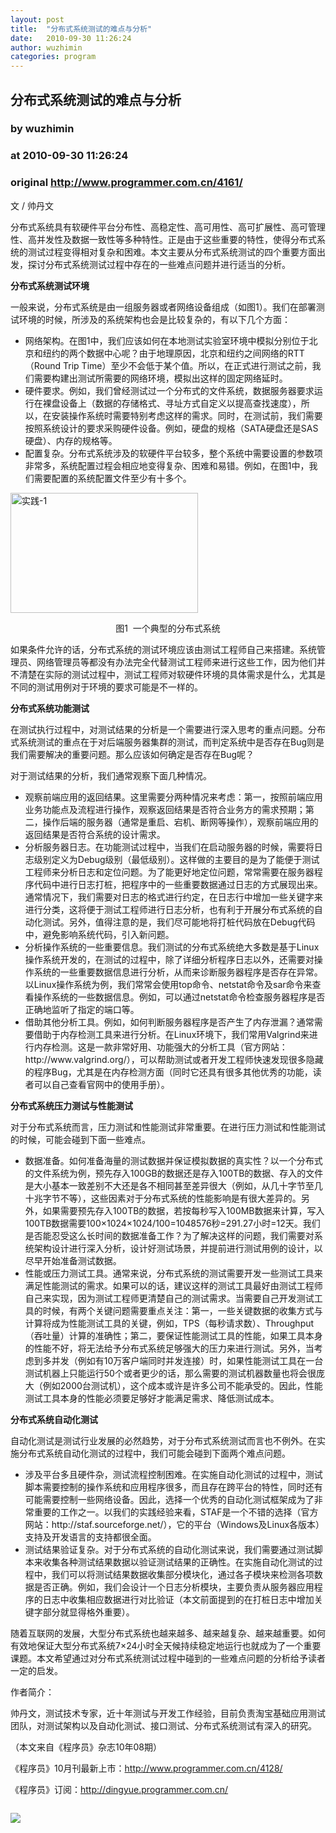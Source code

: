 ```yaml
---
layout: post
title:  "分布式系统测试的难点与分析"
date:   2010-09-30 11:26:24
author: wuzhimin
categories: program
---
```


## 分布式系统测试的难点与分析
### by wuzhimin
### at 2010-09-30 11:26:24
### original <http://www.programmer.com.cn/4161/>

<p>文 / 帅丹文</p>
<p>分布式系统具有软硬件平台分布性、高稳定性、高可用性、高可扩展性、高可管理性、高并发性及数据一致性等多种特性。正是由于这些重要的特性，使得分布式系统的测试过程变得相对复杂和困难。本文主要从分布式系统测试的四个重要方面出发，探讨分布式系统测试过程中存在的一些难点问题并进行适当的分析。</p>
<p><strong>分布式系统测试环境</strong></p>
<p>一般来说，分布式系统是由一组服务器或者网络设备组成（如图1）。我们在部署测试环境的时候，所涉及的系统架构也会是比较复杂的，有以下几个方面：</p>
<ul>
<li>网络架构。在图1中，我们应该如何在本地测试实验室环境中模拟分别位于北京和纽约的两个数据中心呢？由于地理原因，北京和纽约之间网络的RTT（Round Trip Time）至少不会低于某个值。所以，在正式进行测试之前，我们需要构建出测试所需要的网络环境，模拟出这样的固定网络延时。</li>
<li>硬件要求。例如，我们曾经测试过一个分布式的文件系统，数据服务器要求运行在裸盘设备上（数据的存储格式、寻址方式自定义以提高查找速度），所以，在安装操作系统时需要特别考虑这样的需求。同时，在测试前，我们需要按照系统设计的要求采购硬件设备。例如，硬盘的规格（SATA硬盘还是SAS硬盘）、内存的规格等。</li>
<li>配置复杂。分布式系统涉及的软硬件平台较多，整个系统中需要设置的参数项非常多，系统配置过程会相应地变得复杂、困难和易错。例如，在图1中，我们需要配置的系统配置文件至少有十多个。</li>
</ul>
<p><a href="http://www.programmer.com.cn/wp-content/uploads/2010/09/%E5%AE%9E%E8%B7%B5-1.gif"><img title="实践-1" src="http://www.programmer.com.cn/wp-content/uploads/2010/09/%E5%AE%9E%E8%B7%B5-1-300x192.gif" alt="实践-1" width="300" height="192"></a></p>
<p style="text-align:center">图1  一个典型的分布式系统</p>
<p>如果条件允许的话，分布式系统的测试环境应该由测试工程师自己来搭建。系统管理员、网络管理员等都没有办法完全代替测试工程师来进行这些工作，因为他们并不清楚在实际的测试过程中，测试工程师对软硬件环境的具体需求是什么，尤其是不同的测试用例对于环境的要求可能是不一样的。<span></span></p>
<p><strong>分布式系统功能测试</strong></p>
<p>在测试执行过程中，对测试结果的分析是一个需要进行深入思考的重点问题。分布式系统测试的重点在于对后端服务器集群的测试，而判定系统中是否存在Bug则是我们需要解决的重要问题。那么应该如何确定是否存在Bug呢？</p>
<p>对于测试结果的分析，我们通常观察下面几种情况。</p>
<ul>
<li>观察前端应用的返回结果。这里需要分两种情况来考虑：第一，按照前端应用业务功能点及流程进行操作，观察返回结果是否符合业务方的需求预期；第二，操作后端的服务器（通常是重启、宕机、断网等操作），观察前端应用的返回结果是否符合系统的设计需求。</li>
<li>分析服务器日志。在功能测试过程中，当我们在启动服务器的时候，需要将日志级别定义为Debug级别（最低级别）。这样做的主要目的是为了能便于测试工程师来分析日志和定位问题。为了能更好地定位问题，常常需要在服务器程序代码中进行日志打桩，把程序中的一些重要数据通过日志的方式展现出来。通常情况下，我们需要对日志的格式进行约定，在日志行中增加一些关键字来进行分类，这将便于测试工程师进行日志分析，也有利于开展分布式系统的自动化测试。另外，值得注意的是，我们尽可能地将打桩代码放在Debug代码中，避免影响系统代码，引入新问题。</li>
<li>分析操作系统的一些重要信息。我们测试的分布式系统绝大多数是基于Linux操作系统开发的，在测试的过程中，除了详细分析程序日志以外，还需要对操作系统的一些重要数据信息进行分析，从而来诊断服务器程序是否存在异常。以Linux操作系统为例，我们常常会使用top命令、netstat命令及sar命令来查看操作系统的一些数据信息。例如，可以通过netstat命令检查服务器程序是否正确地监听了指定的端口等。</li>
<li>借助其他分析工具。例如，如何判断服务器程序是否产生了内存泄漏？通常需要借助于内存检测工具来进行分析。在Linux环境下，我们常用Valgrind来进行内存检测。这是一款非常好用、功能强大的分析工具（官方网站：http://www.valgrind.org/），可以帮助测试或者开发工程师快速发现很多隐藏的程序Bug，尤其是在内存检测方面（同时它还具有很多其他优秀的功能，读者可以自己查看官网中的使用手册）。</li>
</ul>
<p><strong>分布式系统压力测试与性能测试</strong></p>
<p>对于分布式系统而言，压力测试和性能测试非常重要。在进行压力测试和性能测试的时候，可能会碰到下面一些难点。</p>
<ul>
<li>数据准备。如何准备海量的测试数据并保证模拟数据的真实性？以一个分布式的文件系统为例，预先存入100GB的数据还是存入100TB的数据、存入的文件是大小基本一致差别不大还是各不相同甚至差异很大（例如，从几十字节至几十兆字节不等），这些因素对于分布式系统的性能影响是有很大差异的。另外，如果需要预先存入100TB的数据，若按每秒写入100MB数据来计算，写入100TB数据需要100×1024×1024/100=1048576秒=291.27小时=12天。我们是否能忍受这么长时间的数据准备工作？为了解决这样的问题，我们需要对系统架构设计进行深入分析，设计好测试场景，并提前进行测试用例的设计，以尽早开始准备测试数据。</li>
<li>性能或压力测试工具。通常来说，分布式系统的测试需要开发一些测试工具来满足性能测试的需求。如果可以的话，建议这样的测试工具最好由测试工程师自己来实现，因为测试工程师更清楚自己的测试需求。当需要自己开发测试工具的时候，有两个关键问题需要重点关注：第一，一些关键数据的收集方式与计算将成为性能测试工具的关键，例如，TPS（每秒请求数）、Throughput（吞吐量）计算的准确性；第二，要保证性能测试工具的性能，如果工具本身的性能不好，将无法给予分布式系统足够强大的压力来进行测试。另外，当考虑到多并发（例如有10万客户端同时并发连接）时，如果性能测试工具在一台测试机器上只能运行50个或者更少的话，那么需要的测试机器数量也将会很庞大（例如2000台测试机），这个成本或许是许多公司不能承受的。因此，性能测试工具本身的性能必须要足够好才能满足需求、降低测试成本。</li>
</ul>
<p><strong>分布式系统自动化测试</strong></p>
<p>自动化测试是测试行业发展的必然趋势，对于分布式系统测试而言也不例外。在实施分布式系统自动化测试的过程中，我们可能会碰到下面两个难点问题。</p>
<ul>
<li>涉及平台多且硬件杂，测试流程控制困难。在实施自动化测试的过程中，测试脚本需要控制的操作系统和应用程序很多，而且存在跨平台的特性，同时还有可能需要控制一些网络设备。因此，选择一个优秀的自动化测试框架成为了非常重要的工作之一。以我们的实践经验来看，STAF是一个不错的选择（官方网站：http://staf.sourceforge.net/），它的平台（Windows及Linux各版本）支持及开发语言的支持都很全面。</li>
<li>测试结果验证复杂。对于分布式系统的自动化测试来说，我们需要通过测试脚本来收集各种测试结果数据以验证测试结果的正确性。在实施自动化测试的过程中，我们可以将测试结果数据收集部分模块化，通过各子模块来检测各项数据是否正确。例如，我们会设计一个日志分析模块，主要负责从服务器应用程序的日志中收集相应数据进行对比验证（本文前面提到的在打桩日志中增加关键字部分就显得格外重要）。</li>
</ul>
<p>随着互联网的发展，大型分布式系统也越来越多、越来越复杂、越来越重要。如何有效地保证大型分布式系统7×24小时全天候持续稳定地运行也就成为了一个重要课题。本文希望通过对分布式系统测试过程中碰到的一些难点问题的分析给予读者一定的启发。</p>
<p>作者简介：</p>
<p>帅丹文，测试技术专家，近十年测试与开发工作经验，目前负责淘宝基础应用测试团队，对测试架构以及自动化测试、接口测试、分布式系统测试有深入的研究。</p>
<p>（本文来自《程序员》杂志10年08期）</p>
<p>《程序员》10月刊最新上市：<a href="http://programmer.csdn.net/3923/">http://www.programmer.com.cn/4128/</a></p>
<p>《程序员》订阅：<a href="http://dingyue.programmer.com.cn/">http://dingyue.programmer.com.cn/</a></p><img src="http://www1.feedsky.com/t1/428960803/programmer/feedsky/s.gif?r=http://www.programmer.com.cn/4161/" border="0" height="0" width="0"><p><a href="http://www1.feedsky.com/r/l/feedsky/programmer/428960803/art01.html"><img border="0" ismap src="http://www1.feedsky.com/r/i/feedsky/programmer/428960803/art01.gif"></a></p>